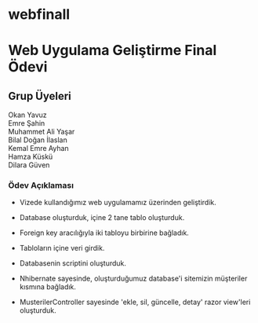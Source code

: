 # webfinall

# Web Uygulama Geliştirme Final Ödevi

## Grup Üyeleri

Okan Yavuz <br>
Emre Şahin<br>
Muhammet Ali Yaşar<br>
Bilal Doğan İlaslan<br>
Kemal Emre Ayhan<br>
Hamza Küskü<br>
Dilara Güven

### Ödev Açıklaması

* Vizede kullandığımız web uygulamamız üzerinden geliştirdik.

* Database oluşturduk, içine 2 tane tablo oluşturduk.

* Foreign key aracılığıyla iki tabloyu birbirine bağladık.

* Tabloların içine veri girdik.

* Databasenin scriptini oluşturduk.

* Nhibernate sayesinde, oluşturduğumuz database'i sitemizin müşteriler kısmına bağladık.

* MusterilerController sayesinde 'ekle, sil, güncelle, detay' razor view'leri oluşturduk.